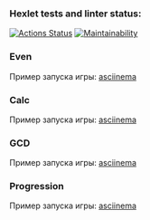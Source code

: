 ### Hexlet tests and linter status:
[![Actions Status](https://github.com/liadiann/java-project-61/actions/workflows/hexlet-check.yml/badge.svg)](https://github.com/liadiann/java-project-61/actions)
[![Maintainability](https://api.codeclimate.com/v1/badges/2ddc43559038df8483d1/maintainability)](https://codeclimate.com/github/liadiann/java-project-61/maintainability)

### Even
Пример запуска игры: [asciinema](https://asciinema.org/a/H9yEHEFVqQSueGoNw868pcw6b)

### Calc
Пример запуска игры: [asciinema](https://asciinema.org/a/X5r1KQThf1rMzYH7gJIF1Aw8e)

### GCD
Пример запуска игры: [asciinema](https://asciinema.org/a/8hZRgjH4BKEggF3r3zmSgsZxe)

### Progression
Пример запуска игры: [asciinema](https://asciinema.org/a/T9qSqE1QA8R7NbnXRBw5ZKMVs)
